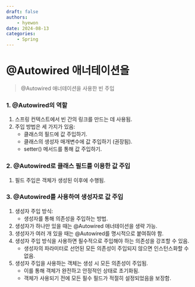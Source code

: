 ```yaml
---
draft: false
authors:
    - hyewon
date: 2024-08-13
categories:
    - Spring
---
```


# @Autowired 애너테이션을

> @Autowired 애너테이션을 사용한 빈 주입

<!-- more -->

### 1. @Autowired의 역할

1. 스프링 컨텍스트에서 빈 간의 링크를 만드는 데 사용됨.
2. 주입 방법은 세 가지가 있음:
    - 클래스의 필드에 값 주입하기.
    - 클래스의 생성자 매개변수에 값 주입하기 (권장됨).
    - setter() 메서드를 통해 값 주입하기.

### 2. @Autowired로 클래스 필드를 이용한 값 주입

1. 필드 주입은 객체가 생성된 이후에 수행됨.

### 3. @Autowired를 사용하여 생성자로 값 주입

1. 생성자 주입 방식:
    - 생성자를 통해 의존성을 주입하는 방법.
2. 생성자가 하나만 있을 때는 @Autowired 애너테이션을 생략 가능.
3. 생성자가 여러 개 있을 때는 @Autowired를 명시적으로 붙여줘야 함.
4. 생성자 주입 방식을 사용하면 필수적으로 주입해야 하는 의존성을 강조할 수 있음.
    - 생성자의 파라미터로 선언된 모든 의존성이 주입되지 않으면 인스턴스화할 수 없음.
5. 생성자 주입을 사용하는 객체는 생성 시 모든 의존성이 주입됨.
    - 이를 통해 객체가 완전하고 안정적인 상태로 초기화됨.
    - 객체가 사용되기 전에 모든 필수 필드가 적절히 설정되었음을 보장함.
